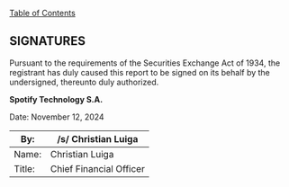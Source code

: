 [Table of Contents](#)

## SIGNATURES

Pursuant to the requirements of the Securities Exchange Act of 1934, the registrant has duly caused this report to be signed on its behalf by the undersigned, thereunto duly authorized.

**Spotify Technology S.A.**

Date: November 12, 2024

| By:  | /s/ Christian Luiga |
|------|---------------------|
| Name:| Christian Luiga     |
| Title:| Chief Financial Officer |